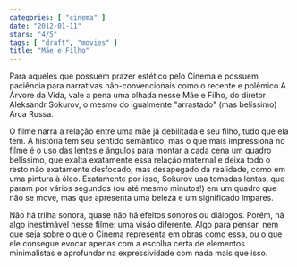 ```yaml
---
categories: [ "cinema" ]
date: "2012-01-11"
stars: "4/5"
tags: [ "draft", "movies" ]
title: "Mãe e Filho"
---
```

Para aqueles que possuem prazer estético pelo Cinema e possuem paciência
para narrativas não-convencionais como o recente e polêmico A Árvore
da Vida, vale a pena uma olhada nesse Mãe e Filho, do diretor Aleksandr
Sokurov, o mesmo do igualmente "arrastado" (mas belíssimo) Arca Russa.

O filme narra a relação entre uma mãe já debilitada e seu filho,
tudo que ela tem. A história tem seu sentido semântico, mas o que mais
impressiona no filme é o uso das lentes e ângulos para montar a cada
cena um quadro belíssimo, que exalta exatamente essa relação maternal e
deixa todo o resto não exatamente desfocado, mas desapegado da realidade,
como em uma pintura à óleo. Exatamente por isso, Sokurov usa tomadas
lentas, que param por vários segundos (ou até mesmo minutos!) em um
quadro que não se move, mas que apresenta uma beleza e um significado
ímpares.

Não há trilha sonora, quase não há efeitos sonoros ou
diálogos. Porém, há algo inestimável nesse filme: uma visão
diferente. Algo para pensar, nem que seja sobre o que o Cinema representa
em obras como essa, ou o que ele consegue evocar apenas com a escolha
certa de elementos minimalistas e aprofundar na expressividade com nada
mais que isso.

